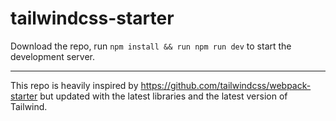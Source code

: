 # tailwindcss-starter

Download the repo, run `npm install && run npm run dev` to start the development server.

___

This repo is heavily inspired by https://github.com/tailwindcss/webpack-starter but updated with the latest libraries and the latest version of Tailwind.
